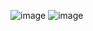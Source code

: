 ![image](https://github.com/nicodwirahman/ucp1_20220140156_D/assets/126813209/0732a651-3678-4ffb-b3a4-e3352f38ecb3)
![image](https://github.com/nicodwirahman/ucp1_20220140156_D/assets/126813209/051ffcde-a680-4204-9ee7-a069ef67a2ac)



